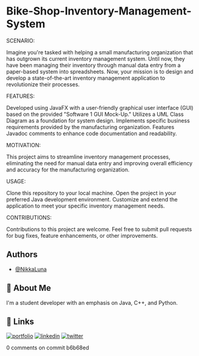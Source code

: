 # Bike-Shop-Inventory-Management-System

SCENARIO:

Imagine you're tasked with helping a small manufacturing organization that has outgrown its current inventory management system. 
Until now, they have been managing their inventory through manual data entry from a paper-based system into spreadsheets.
Now, your mission is to design and develop a state-of-the-art inventory management application to revolutionize their processes.

FEATURES:

Developed using JavaFX with a user-friendly graphical user interface (GUI) based on the provided "Software 1 GUI Mock-Up."
Utilizes a UML Class Diagram as a foundation for system design.
Implements specific business requirements provided by the manufacturing organization.
Features Javadoc comments to enhance code documentation and readability.

MOTIVATION:

This project aims to streamline inventory management processes, eliminating the need for manual data entry and improving overall efficiency and accuracy for the manufacturing organization.

USAGE:

Clone this repository to your local machine.
Open the project in your preferred Java development environment.
Customize and extend the application to meet your specific inventory management needs.

CONTRIBUTIONS:

Contributions to this project are welcome. Feel free to submit pull requests for bug fixes, feature enhancements, or other improvements.


## Authors

- [@NikkaLuna](https://github.com/NikkaLuna)


## 🚀 About Me
I'm a student developer with an emphasis on Java, C++, and Python.  


## 🔗 Links
[![portfolio](https://img.shields.io/badge/my_portfolio-000?style=for-the-badge&logo=ko-fi&logoColor=white)](https://andreachristinehayes.wixsite.com/andreahayesart/)
[![linkedin](https://img.shields.io/badge/linkedin-0A66C2?style=for-the-badge&logo=linkedin&logoColor=white)](https://www.linkedin.com/in/andrea-hayes-msml/)
[![twitter](https://img.shields.io/badge/twitter-1DA1F2?style=for-the-badge&logo=twitter&logoColor=white)](https://twitter.com/AHayes_Ninja_)


0 comments on commit b6b68ed

